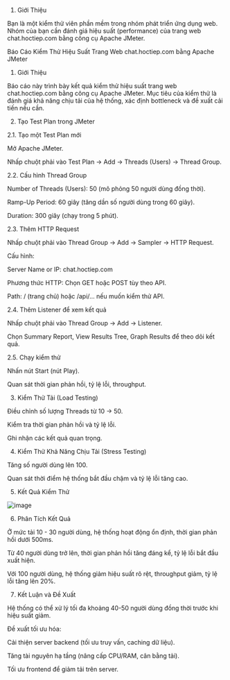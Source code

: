 1. Giới Thiệu

Bạn là một kiểm thử viên phần mềm trong nhóm phát triển ứng dụng web. Nhóm của bạn cần đánh giá hiệu suất (performance) của trang web chat.hoctiep.com bằng công cụ Apache JMeter.

Báo Cáo Kiểm Thử Hiệu Suất Trang Web chat.hoctiep.com bằng Apache JMeter

1. Giới Thiệu

Báo cáo này trình bày kết quả kiểm thử hiệu suất trang web chat.hoctiep.com bằng công cụ Apache JMeter. Mục tiêu của kiểm thử là đánh giá khả năng chịu tải của hệ thống, xác định bottleneck và đề xuất cải tiến nếu cần.

2. Tạo Test Plan trong JMeter

2.1. Tạo một Test Plan mới

Mở Apache JMeter.

Nhấp chuột phải vào Test Plan → Add → Threads (Users) → Thread Group.

2.2. Cấu hình Thread Group

Number of Threads (Users): 50 (mô phỏng 50 người dùng đồng thời).

Ramp-Up Period: 60 giây (tăng dần số người dùng trong 60 giây).

Duration: 300 giây (chạy trong 5 phút).

2.3. Thêm HTTP Request

Nhấp chuột phải vào Thread Group → Add → Sampler → HTTP Request.

Cấu hình:

Server Name or IP: chat.hoctiep.com

Phương thức HTTP: Chọn GET hoặc POST tùy theo API.

Path: / (trang chủ) hoặc /api/... nếu muốn kiểm thử API.

2.4. Thêm Listener để xem kết quả

Nhấp chuột phải vào Thread Group → Add → Listener.

Chọn Summary Report, View Results Tree, Graph Results để theo dõi kết quả.

2.5. Chạy kiểm thử

Nhấn nút Start (nút Play).

Quan sát thời gian phản hồi, tỷ lệ lỗi, throughput.

3. Kiểm Thử Tải (Load Testing)

Điều chỉnh số lượng Threads từ 10 → 50.

Kiểm tra thời gian phản hồi và tỷ lệ lỗi.

Ghi nhận các kết quả quan trọng.

4. Kiểm Thử Khả Năng Chịu Tải (Stress Testing)

Tăng số người dùng lên 100.

Quan sát thời điểm hệ thống bắt đầu chậm và tỷ lệ lỗi tăng cao.

5. Kết Quả Kiểm Thử

![image](https://github.com/user-attachments/assets/d316c087-1d4a-438e-8fac-d40031ed7fd3)

6. Phân Tích Kết Quả

Ở mức tải 10 - 30 người dùng, hệ thống hoạt động ổn định, thời gian phản hồi dưới 500ms.

Từ 40 người dùng trở lên, thời gian phản hồi tăng đáng kể, tỷ lệ lỗi bắt đầu xuất hiện.

Với 100 người dùng, hệ thống giảm hiệu suất rõ rệt, throughput giảm, tỷ lệ lỗi tăng lên 20%.

7. Kết Luận và Đề Xuất

Hệ thống có thể xử lý tối đa khoảng 40-50 người dùng đồng thời trước khi hiệu suất giảm.

Đề xuất tối ưu hóa:

Cải thiện server backend (tối ưu truy vấn, caching dữ liệu).

Tăng tài nguyên hạ tầng (nâng cấp CPU/RAM, cân bằng tải).

Tối ưu frontend để giảm tải trên server.
